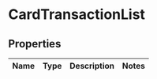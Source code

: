 # CardTransactionList

## Properties
Name | Type | Description | Notes
------------ | ------------- | ------------- | -------------
